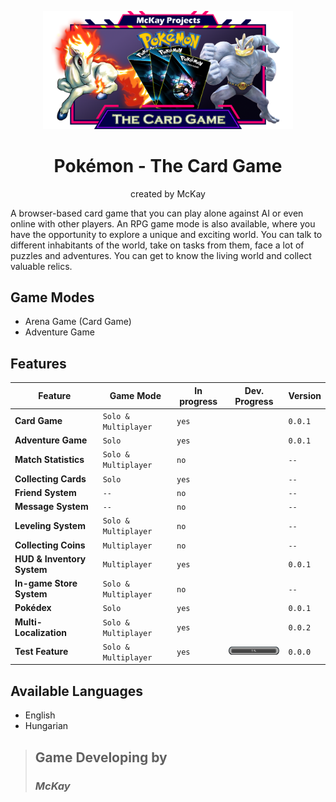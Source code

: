 <p align="center">
  <img width="400" src="./client/public/images/logo/home_logo_3.png" alt="logo">
  <h1 align="center">Pokémon - The Card Game</h1>
  <p align="center">created by McKay</p>
</p>

A browser-based card game that you can play alone against AI or even online with other players.
An RPG game mode is also available, where you have the opportunity to explore a unique and exciting world. You can talk to different inhabitants of the world, take on tasks from them, face a lot of puzzles and adventures.
You can get to know the living world and collect valuable relics.



## Game Modes
 - Arena Game (Card Game)
 - Adventure Game

## Features
|Feature                    |Game Mode             |In progress |Dev. Progress  | Version |
|---------------------------|----------------------|------------|---------------|---------|
|**Card Game**              |`Solo & Multiplayer`  |`yes`       |               |`0.0.1`  |
|**Adventure Game**         |`Solo`                |`yes`       |               |`0.0.1`  |
|**Match Statistics**       |`Solo & Multiplayer`  |`no`        |               |`--`     |
|**Collecting Cards**       |`Solo`                |`yes`       |               |`--`     |
|**Friend System**          |`--`                  |`no`        |               |`--`     |
|**Message System**         |`--`                  |`no`        |               |`--`     |
|**Leveling System**        |`Solo & Multiplayer`  |`no`        |               |`--`     |
|**Collecting Coins**       |`Multiplayer`         |`no`        |               |`--`     |
|**HUD & Inventory System** |`Multiplayer`         |`yes`       |               |`0.0.1`  |
|**In-game Store System**   |`Solo & Multiplayer`  |`no`        |               |`--`     |
|**Pokédex**                |`Solo`                |`yes`       |               |`0.0.1`  |
|**Multi-Localization**     |`Solo & Multiplayer`  |`yes`       |               |`0.0.2`  |
|**Test Feature**           |`Solo & Multiplayer`  |`yes`       |<img width="100" src="./client/public/images/progress_bar/p_0.png" alt="0%">               |`0.0.0`  |

## Available Languages
 - English
 - Hungarian


> ## Game Developing by
> ### _McKay_